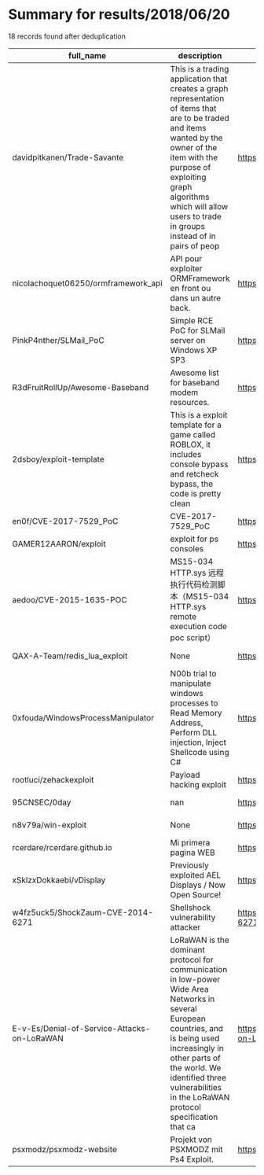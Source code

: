 
# Summary for results/2018/06/20
    
18 records found after deduplication

| full_name | description | html_url | matched_list | matched_count | pushed_at | size | stargazers_count | language | forks_count |
|---------------------------------------------|------------------------------------------------------------------------------------------------------------------------------------------------------------------------------------------------------------------------------------------------------------------|----------------------------------------------------------------|-----------------------------------------------|-----------------|---------------------------|--------|--------------------|------------|---------------|
| davidpitkanen/Trade-Savante | This is a trading application that creates a graph representation of items that are to be traded and items wanted by the owner of the item with the purpose of exploiting graph algorithms which will allow users to trade in groups instead of in pairs of peop | https://github.com/davidpitkanen/Trade-Savante | ['exploit'] | 1 | 2018-06-20 19:40:13+00:00 | 1377 | 0 | Python | 0 |
| nicolachoquet06250/ormframework_api | API pour exploiter ORMFramework en front ou dans un autre back. | https://github.com/nicolachoquet06250/ormframework_api | ['exploit'] | 1 | 2018-06-20 18:52:54+00:00 | 6 | 0 | PHP | 0 |
| PinkP4nther/SLMail_PoC | Simple RCE PoC for SLMail server on Windows XP SP3 | https://github.com/PinkP4nther/SLMail_PoC | ['exploit', 'rce', 'rce poc'] | 3 | 2018-06-20 19:35:40+00:00 | 17 | 3 | Python | 2 |
| R3dFruitRollUp/Awesome-Baseband | Awesome list for baseband modem resources. | https://github.com/R3dFruitRollUp/Awesome-Baseband | ['exploit'] | 1 | 2018-06-20 20:06:02+00:00 | 8 | 8 | | 1 |
| 2dsboy/exploit-template | This is a exploit template for a game called ROBLOX, it includes console bypass and retcheck bypass, the code is pretty clean | https://github.com/2dsboy/exploit-template | ['exploit'] | 1 | 2018-06-20 16:36:36+00:00 | 0 | 0 | | 0 |
| en0f/CVE-2017-7529_PoC | CVE-2017-7529_PoC | https://github.com/en0f/CVE-2017-7529_PoC | ['cve poc', 'cve-2'] | 2 | 2018-06-20 15:16:39+00:00 | 2 | 13 | Python | 23 |
| GAMER12AARON/exploit | exploit for ps consoles | https://github.com/GAMER12AARON/exploit | ['exploit'] | 1 | 2018-06-20 14:40:21+00:00 | 0 | 0 | | 0 |
| aedoo/CVE-2015-1635-POC | MS15-034 HTTP.sys 远程执行代码检测脚本（MS15-034 HTTP.sys remote execution code poc script） | https://github.com/aedoo/CVE-2015-1635-POC | ['cve poc', 'cve-2', 'remote code execution'] | 3 | 2018-06-20 14:33:03+00:00 | 4 | 2 | Python | 5 |
| QAX-A-Team/redis_lua_exploit | None | https://github.com/QAX-A-Team/redis_lua_exploit | ['exploit'] | 1 | 2018-06-20 11:33:46+00:00 | 52 | 130 | Python | 29 |
| 0xfouda/WindowsProcessManipulator | N00b trial to manipulate windows processes to Read Memory Address, Perform DLL injection, Inject Shellcode using C# | https://github.com/0xfouda/WindowsProcessManipulator | ['shellcode'] | 1 | 2018-06-20 10:20:39+00:00 | 14 | 2 | C# | 1 |
| rootluci/zehackexploit | Payload hacking exploit | https://github.com/rootluci/zehackexploit | ['exploit'] | 1 | 2018-06-20 09:45:04+00:00 | 4 | 0 | Shell | 0 |
| 95CNSEC/0day | nan | https://github.com/95CNSEC/0day | ['0day'] | 1 | 2018-06-20 06:54:04+00:00 | 0 | 0 | nan | 0 |
| n8v79a/win-exploit | None | https://github.com/n8v79a/win-exploit | ['exploit'] | 1 | 2018-06-20 03:09:31+00:00 | 154083 | 1 | C | 3 |
| rcerdare/rcerdare.github.io | Mi primera pagina WEB | https://github.com/rcerdare/rcerdare.github.io | ['rce'] | 1 | 2018-06-20 01:52:33+00:00 | 88 | 0 | CSS | 0 |
| xSklzxDokkaebi/vDisplay | Previously exploited AEL Displays / Now Open Source! | https://github.com/xSklzxDokkaebi/vDisplay | ['exploit'] | 1 | 2018-06-20 02:54:16+00:00 | 77 | 2 | Lua | 4 |
| w4fz5uck5/ShockZaum-CVE-2014-6271 | Shellshock vulnerability attacker | https://github.com/w4fz5uck5/ShockZaum-CVE-2014-6271 | ['cve-2'] | 1 | 2018-06-20 14:25:53+00:00 | 11 | 1 | Go | 1 |
| E-v-Es/Denial-of-Service-Attacks-on-LoRaWAN | LoRaWAN is the dominant protocol for communication in low-power Wide Area Networks in several European countries, and is being used increasingly in other parts of the world. We identified three vulnerabilities in the LoRaWAN protocol specification that ca | https://github.com/E-v-Es/Denial-of-Service-Attacks-on-LoRaWAN | ['exploit'] | 1 | 2018-06-20 19:15:53+00:00 | 12847 | 4 | | 0 |
| psxmodz/psxmodz-website | Projekt von PSXMODZ mit Ps4 Exploit. | https://github.com/psxmodz/psxmodz-website | ['exploit'] | 1 | 2018-06-20 21:55:11+00:00 | 0 | 0 | | 0 |
